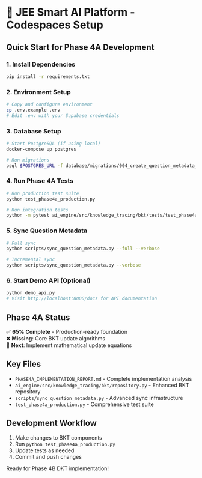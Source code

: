 # 🚀 JEE Smart AI Platform - Codespaces Setup

## Quick Start for Phase 4A Development

### 1. Install Dependencies
```bash
pip install -r requirements.txt
```

### 2. Environment Setup
```bash
# Copy and configure environment
cp .env.example .env
# Edit .env with your Supabase credentials
```

### 3. Database Setup
```bash
# Start PostgreSQL (if using local)
docker-compose up postgres

# Run migrations
psql $POSTGRES_URL -f database/migrations/004_create_question_metadata_cache.sql
```

### 4. Run Phase 4A Tests
```bash
# Run production test suite
python test_phase4a_production.py

# Run integration tests  
python -m pytest ai_engine/src/knowledge_tracing/bkt/tests/test_phase4a_integration.py -v
```

### 5. Sync Question Metadata
```bash
# Full sync
python scripts/sync_question_metadata.py --full --verbose

# Incremental sync
python scripts/sync_question_metadata.py --verbose
```

### 6. Start Demo API (Optional)
```bash
python demo_api.py
# Visit http://localhost:8000/docs for API documentation
```

## Phase 4A Status
✅ **65% Complete** - Production-ready foundation  
❌ **Missing**: Core BKT update algorithms  
🎯 **Next**: Implement mathematical update equations  

## Key Files
- `PHASE4A_IMPLEMENTATION_REPORT.md` - Complete implementation analysis
- `ai_engine/src/knowledge_tracing/bkt/repository.py` - Enhanced BKT repository
- `scripts/sync_question_metadata.py` - Advanced sync infrastructure
- `test_phase4a_production.py` - Comprehensive test suite

## Development Workflow
1. Make changes to BKT components
2. Run `python test_phase4a_production.py` 
3. Update tests as needed
4. Commit and push changes

Ready for Phase 4B DKT implementation!